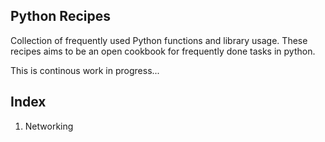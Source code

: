 ## Python Recipes
Collection of frequently used Python functions and library usage. 
These recipes aims to be an open cookbook for frequently done tasks in python. 

This is continous work in progress...

## Index
1. Networking


